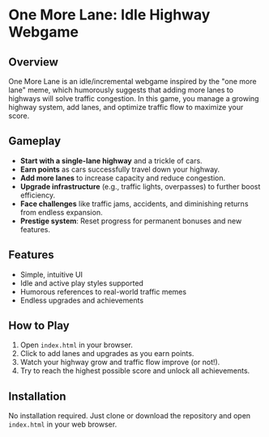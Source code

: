 # One More Lane: Idle Highway Webgame

## Overview

One More Lane is an idle/incremental webgame inspired by the "one more lane" meme, which humorously suggests that adding more lanes to highways will solve traffic congestion. In this game, you manage a growing highway system, add lanes, and optimize traffic flow to maximize your score.

## Gameplay

- **Start with a single-lane highway** and a trickle of cars.
- **Earn points** as cars successfully travel down your highway.
- **Add more lanes** to increase capacity and reduce congestion.
- **Upgrade infrastructure** (e.g., traffic lights, overpasses) to further boost efficiency.
- **Face challenges** like traffic jams, accidents, and diminishing returns from endless expansion.
- **Prestige system**: Reset progress for permanent bonuses and new features.

## Features

- Simple, intuitive UI
- Idle and active play styles supported
- Humorous references to real-world traffic memes
- Endless upgrades and achievements

## How to Play

1. Open `index.html` in your browser.
2. Click to add lanes and upgrades as you earn points.
3. Watch your highway grow and traffic flow improve (or not!).
4. Try to reach the highest possible score and unlock all achievements.

## Installation

No installation required. Just clone or download the repository and open `index.html` in your web browser.
